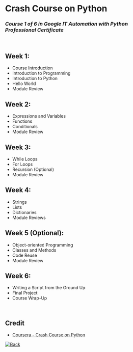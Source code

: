 # Crash Course on Python
### <i>Course 1 of 6 in Google IT Automation with Python Professional Certificate</i>

<br>

## Week 1:
* Course Introduction
* Introduction to Programming
* Introduction to Python
* Hello World
* Module Review

## Week 2:
* Expressions and Variables
* Functions
* Conditionals
* Module Review

## Week 3:
* While Loops
* For Loops
* Recursion (Optional)
* Module Review

## Week 4:
* Strings
* Lists
* Dictionaries
* Module Reviews

## Week 5 (Optional):
* Object-oriented Programming
* Classes and Methods
* Code Reuse
* Module Review

## Week 6:
* Writing a Script from the Ground Up
* Final Project
* Course Wrap-Up

<br>


## Credit
* [Coursera - Crash Course on Python](https://www.coursera.org/learn/python-crash-course)

[![Back](https://img.shields.io/badge/Back%20to-Course%20Directory-success?style=flat-square)](https://github.com/kiamboon/Google-IT-Automation-with-Python-Professional-Certificate)
